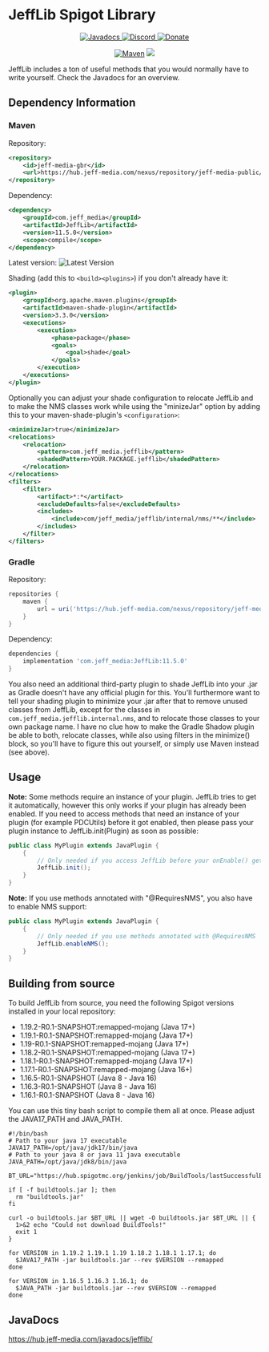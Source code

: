 # JeffLib Spigot Library

<!--- Buttons start -->
<p align="center">
  <a href="https://hub.jeff-media.com/javadocs/jefflib/">
    <img src="https://static.jeff-media.com/img/button_javadocs.png?3" alt="Javadocs">
  </a>
  <a href="https://discord.jeff-media.com/">
    <img src="https://static.jeff-media.com/img/button_discord.png?3" alt="Discord">
  </a>
  <a href="https://paypal.me/mfnalex">
    <img src="https://static.jeff-media.com/img/button_donate.png?3" alt="Donate">
  </a>
</p>
<!--- Buttons end -->

<p align="center">
<a href="https://hub.jeff-media.com/nexus/#browse/browse:jeff-media-public:com%2Fjeff_media%2FJeffLib">
  <img src="https://img.shields.io/maven-metadata/v?metadataUrl=https%3A%2F%2Fhub.jeff-media.com%2Fnexus%2Frepository%2Fjeff-media-public%2Fcom%2Fjeff_media%2FJeffLib%2Fmaven-metadata.xml" alt="Maven" /></a>
<img src="https://img.shields.io/github/last-commit/jeff-media-gbr/jefflib" />
</p>

JeffLib includes a ton of useful methods that you would normally have to write yourself. Check the Javadocs for an
overview.

## Dependency Information

### Maven
Repository:
```xml
<repository>
    <id>jeff-media-gbr</id>
    <url>https://hub.jeff-media.com/nexus/repository/jeff-media-public/</url>
</repository>
```
Dependency:
```xml
<dependency>
    <groupId>com.jeff_media</groupId>
    <artifactId>JeffLib</artifactId>
    <version>11.5.0</version>
    <scope>compile</scope>
</dependency>
```

Latest version: ![Latest Version](https://img.shields.io/maven-metadata/v?metadataUrl=https%3A%2F%2Fhub.jeff-media.com%2Fnexus%2Frepository%2Fjeff-media-public%2Fcom%2Fjeff_media%2FJeffLib%2Fmaven-metadata.xml) 

Shading (add this to ```<build><plugins>```) if you don't already have it:
```xml
<plugin>
    <groupId>org.apache.maven.plugins</groupId>
    <artifactId>maven-shade-plugin</artifactId>
    <version>3.3.0</version>
    <executions>
        <execution>
            <phase>package</phase>
            <goals>
                <goal>shade</goal>
            </goals>
        </execution>
    </executions>
</plugin>
```

Optionally you can adjust your shade configuration to relocate JeffLib and to make the NMS classes work while using the "minizeJar" option by adding this to your maven-shade-plugin's `<configuration>`:
```xml
<minimizeJar>true</minimizeJar>
<relocations>
    <relocation>
        <pattern>com.jeff_media.jefflib</pattern>
        <shadedPattern>YOUR.PACKAGE.jefflib</shadedPattern>
    </relocation>
</relocations>
<filters>
    <filter>
        <artifact>*:*</artifact>
        <excludeDefaults>false</excludeDefaults>
        <includes>
            <include>com/jeff_media/jefflib/internal/nms/**</include>
        </includes>
    </filter>
</filters>
```

### Gradle

Repository:
```groovy
repositories {
    maven {
        url = uri('https://hub.jeff-media.com/nexus/repository/jeff-media-public/')
    }
}
```

Dependency:
```groovy
dependencies {
    implementation 'com.jeff_media:JeffLib:11.5.0'
}
```

You also need an additional third-party plugin to shade JeffLib into your .jar as Gradle doesn't have any official plugin for this. You'll furthermore want to tell your shading plugin to minimize your .jar after that to remove unused classes from JeffLib, except for the classes in `com.jeff_media.jefflib.internal.nms`, and to relocate those classes to your own package name.  I have no clue how to make the Gradle Shadow plugin be able to both, relocate classes, while also using filters in the minimize() block, so you'll have to figure this out yourself, or simply use Maven instead (see above).


## Usage

**Note:** Some methods require an instance of your plugin. JeffLib tries to get it automatically, however this only
works if your plugin has already been enabled. If you need to access methods that need an instance of your plugin (for
example PDCUtils) before it got enabled, then please pass your plugin instance to JeffLib.init(Plugin) as soon as possible:

```java
public class MyPlugin extends JavaPlugin {
    {
        // Only needed if you access JeffLib before your onEnable() gets called
        JeffLib.init();
    }
}
```

**Note:** If you use methods annotated with "@RequiresNMS", you also have to enable NMS support:

```java
public class MyPlugin extends JavaPlugin {
    {
        // Only needed if you use methods annotated with @RequiresNMS
        JeffLib.enableNMS();
    }
}
```

## Building from source
To build JeffLib from source, you need the following Spigot versions installed in your local repository:

  - 1.19.2-R0.1-SNAPSHOT:remapped-mojang (Java 17+)
  - 1.19.1-R0.1-SNAPSHOT:remapped-mojang (Java 17+)
  - 1.19-R0.1-SNAPSHOT:remapped-mojang (Java 17+)
  - 1.18.2-R0.1-SNAPSHOT:remapped-mojang (Java 17+)
  - 1.18.1-R0.1-SNAPSHOT:remapped-mojang (Java 17+)
  - 1.17.1-R0.1-SNAPSHOT:remapped-mojang (Java 16+)
  - 1.16.5-R0.1-SNAPSHOT (Java 8 - Java 16)
  - 1.16.3-R0.1-SNAPSHOT (Java 8 - Java 16)
  - 1.16.1-R0.1-SNAPSHOT (Java 8 - Java 16)

You can use this tiny bash script to compile them all at once. Please adjust the JAVA17_PATH and JAVA_PATH.

```shell
#!/bin/bash
# Path to your java 17 executable
JAVA17_PATH=/opt/java/jdk17/bin/java
# Path to your java 8 or java 11 java executable
JAVA_PATH=/opt/java/jdk8/bin/java

BT_URL="https://hub.spigotmc.org/jenkins/job/BuildTools/lastSuccessfulBuild/artifact/target/BuildTools.jar"

if [ -f buildtools.jar ]; then
  rm "buildtools.jar"
fi
  
curl -o buildtools.jar $BT_URL || wget -O buildtools.jar $BT_URL || {
  1>&2 echo "Could not download BuildTools!"
  exit 1
} 

for VERSION in 1.19.2 1.19.1 1.19 1.18.2 1.18.1 1.17.1; do
  $JAVA17_PATH -jar buildtools.jar --rev $VERSION --remapped
done

for VERSION in 1.16.5 1.16.3 1.16.1; do
  $JAVA_PATH -jar buildtools.jar --rev $VERSION --remapped
done
```

## JavaDocs

https://hub.jeff-media.com/javadocs/jefflib/
